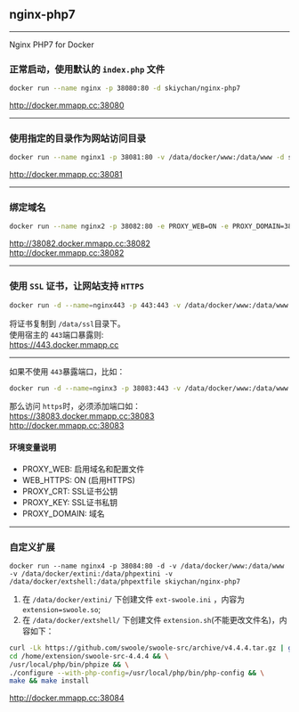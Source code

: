 ## nginx-php7
------
Nginx PHP7 for Docker   


### 正常启动，使用默认的 ```index.php``` 文件
```sh
docker run --name nginx -p 38080:80 -d skiychan/nginx-php7
```
http://docker.mmapp.cc:38080

------

### 使用指定的目录作为网站访问目录
```sh
docker run --name nginx1 -p 38081:80 -v /data/docker/www:/data/www -d skiychan/nginx-php7
```
http://docker.mmapp.cc:38081

------

### 绑定域名
```sh
docker run --name nginx2 -p 38082:80 -e PROXY_WEB=ON -e PROXY_DOMAIN=38082.docker.mmapp.cc -d skiychan/nginx-php7
```
http://38082.docker.mmapp.cc:38082   
http://docker.mmapp.cc:38082

------

### 使用 ```SSL``` 证书，让网站支持 ```HTTPS```
```sh
docker run -d --name=nginx443 -p 443:443 -v /data/docker/www:/data/www -v /data/docker/ssl:/usr/local/nginx/conf/ssl -e PROXY_WEB=ON -e WEB_HTTPS=ON -e PROXY_CRT=docker.mmapp.cc.fullchain.cer -e PROXY_KEY=docker.mmapp.cc.key -e PROXY_DOMAIN=443.docker.mmapp.cc skiychan/nginx-php7
```
将证书复制到 ```/data/ssl```目录下。   
使用宿主的 ```443```端口暴露则:         
https://443.docker.mmapp.cc

------

如果不使用 ```443```暴露端口，比如：   
```sh
docker run -d --name=nginx3 -p 38083:443 -v /data/docker/www:/data/www -v /data/docker/ssl:/usr/local/nginx/conf/ssl -e PROXY_WEB=ON -e WEB_HTTPS=ON -e PROXY_CRT=docker.mmapp.cc.fullchain.cer -e PROXY_KEY=docker.mmapp.cc.key -e PROXY_DOMAIN=38083.docker.mmapp.cc skiychan/nginx-php7
```
那么访问 ```https```时，必须添加端口如：      
https://38083.docker.mmapp.cc:38083   
http://docker.mmapp.cc:38083    

#### 环境变量说明
- PROXY_WEB: 启用域名和配置文件
- WEB_HTTPS: ON (启用HTTPS)
- PROXY_CRT: SSL证书公钥
- PROXY_KEY: SSL证书私钥
- PROXY_DOMAIN: 域名   

------

### 自定义扩展
```
docker run --name nginx4 -p 38084:80 -d -v /data/docker/www:/data/www -v /data/docker/extini:/data/phpextini -v /data/docker/extshell:/data/phpextfile skiychan/nginx-php7
```
1. 在 ```/data/docker/extini/``` 下创建文件 ```ext-swoole.ini``` ，内容为 ```extension=swoole.so```;   
2. 在 ```/data/docker/extshell/``` 下创建文件 ```extension.sh```(不能更改文件名)，内容如下：   
```sh
curl -Lk https://github.com/swoole/swoole-src/archive/v4.4.4.tar.gz | gunzip | tar x -C /home/extension && \
cd /home/extension/swoole-src-4.4.4 && \
/usr/local/php/bin/phpize && \
./configure --with-php-config=/usr/local/php/bin/php-config && \
make && make install
```
http://docker.mmapp.cc:38084
